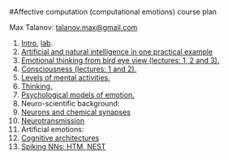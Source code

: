#Affective computation (computational emotions) course plan

Max Talanov: talanov.max@gmail.com

1. [Intro](intro.md), [lab](intro.lab).
1. [Artificial and natural intelligence in one practical example](one_example.md)
1. [Emotional thinking from bird eye view (lectures: 1, 2 and 3).](emotional_thinking.md)
  2. [Consciousness (lectures: 1 and 2).](consciousness.mod)
  2. [Levels of mental activities.](levels_of_mental_activities.md)
  2. [Thinking.](thinking.md)
1. [Psychological models of emotion.](psychological_models_of_emotion.md)
1. Neuro-scientific background:
  2. [Neurons and chemical synapses](neurons_and_chemical_synapses.md)
  2. [Neurotransmission](neurotransmission.md)
1. Artificial emotions:
  2. [Cognitive architectures](cognitive_architecture.md)
  2. [Spiking NNs: HTM, NEST](realistic_nns.md)
